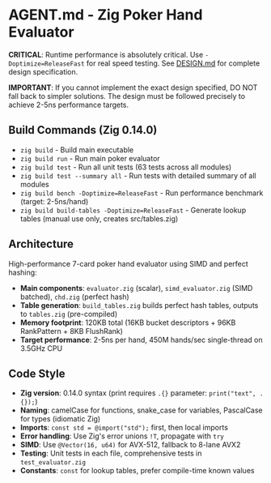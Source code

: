 # AGENT.md - Zig Poker Hand Evaluator

**CRITICAL**: Runtime performance is absolutely critical. Use `-Doptimize=ReleaseFast` for real speed testing.
See [DESIGN.md](DESIGN.md) for complete design specification.

**IMPORTANT**: If you cannot implement the exact design specified, DO NOT fall back to simpler solutions. The design must be followed precisely to achieve 2-5ns performance targets.

## Build Commands (Zig 0.14.0)
- `zig build` - Build main executable
- `zig build run` - Run main poker evaluator
- `zig build test` - Run all unit tests (63 tests across all modules)
- `zig build test --summary all` - Run tests with detailed summary of all modules
- `zig build bench -Doptimize=ReleaseFast` - Run performance benchmark (target: 2-5ns/hand)
- `zig build build-tables -Doptimize=ReleaseFast` - Generate lookup tables (manual use only, creates src/tables.zig)

## Architecture
High-performance 7-card poker hand evaluator using SIMD and perfect hashing:
- **Main components**: `evaluator.zig` (scalar), `simd_evaluator.zig` (SIMD batched), `chd.zig` (perfect hash)
- **Table generation**: `build_tables.zig` builds perfect hash tables, outputs to `tables.zig` (pre-compiled)
- **Memory footprint**: 120KB total (16KB bucket descriptors + 96KB RankPattern + 8KB FlushRank)
- **Target performance**: 2-5ns per hand, 450M hands/sec single-thread on 3.5GHz CPU

## Code Style
- **Zig version**: 0.14.0 syntax (print requires `.{}` parameter: `print("text", .{});`)
- **Naming**: camelCase for functions, snake_case for variables, PascalCase for types (idiomatic Zig)
- **Imports**: `const std = @import("std");` first, then local imports
- **Error handling**: Use Zig's error unions `!T`, propagate with `try`
- **SIMD**: Use `@Vector(16, u64)` for AVX-512, fallback to 8-lane AVX2
- **Testing**: Unit tests in each file, comprehensive tests in `test_evaluator.zig`
- **Constants**: `const` for lookup tables, prefer compile-time known values
